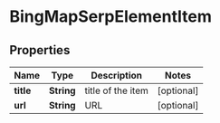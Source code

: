 # BingMapSerpElementItem


## Properties

| Name | Type | Description | Notes |
|------------ | ------------- | ------------- | -------------|
**title** | **String** | title of the item |[optional]|
**url** | **String** | URL |[optional]|